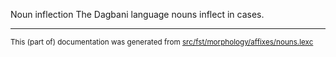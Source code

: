 Noun inflection
The Dagbani language nouns inflect in cases.

* * *

<small>This (part of) documentation was generated from [src/fst/morphology/affixes/nouns.lexc](https://github.com/giellalt/lang-dag/blob/main/src/fst/morphology/affixes/nouns.lexc)</small>
